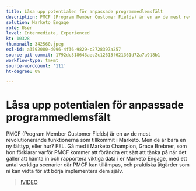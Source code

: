 ```yaml
---
title: Låsa upp potentialen för anpassade programmedlemsfält
description: PMCF (Program Member Customer Fields) är en av de mest revolutionerande funktionerna som tillkommit i Marketo.
solution: Marketo Engage
role: User
level: Intermediate, Experienced
kt: 10328
thumbnail: 342560.jpeg
exl-id: a3592080-d096-4f36-9829-c2728397a257
source-git-commit: 1792dc318643aec2c12613f621361d72a7a918b1
workflow-type: tm+mt
source-wordcount: '111'
ht-degree: 0%

---
```


# Låsa upp potentialen för anpassade programmedlemsfält

PMCF (Program Member Customer Fields) är en av de mest revolutionerande funktionerna som tillkommit i Marketo. Men de är bara en ny fälttyp, eller hur? FEL. Gå med i Marketo Champion, Grace Brebner, som hon förklarar varför PMCF kommer att förändra ert sätt att tänka på när det gäller att hämta in och rapportera viktiga data i er Marketo Engage, med ett antal verkliga scenarier där PMCF kan tillämpas, och praktiska åtgärder som ni kan vidta för att börja implementera dem själv.

>[!VIDEO](https://video.tv.adobe.com/v/342560/?quality=12&learn=on)
